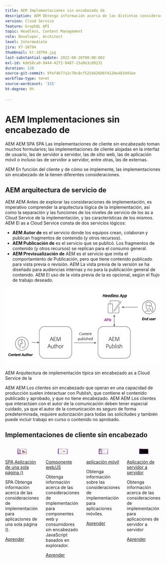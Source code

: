```yaml
---
title: AEM Implementaciones sin encabezado de
description: AEM Obtenga información acerca de las distintas consideraciones de implementación para aplicaciones sin encabezado de.
version: Cloud Service
feature: GraphQL API
topic: Headless, Content Management
role: Developer, Architect
level: Intermediate
jira: KT-10794
thumbnail: kt-10794.jpg
last-substantial-update: 2022-08-26T00:00:00Z
exl-id: 6de58ca0-9444-4272-9487-15a9e3c89231
duration: 120
source-git-commit: 9fef4b77a2c70c8cf525d42686f4120e481945ee
workflow-type: tm+mt
source-wordcount: '315'
ht-degree: 0%

---
```


# AEM Implementaciones sin encabezado de

AEM AEM SPA SPA Las implementaciones de cliente sin encabezado toman muchos formularios; las implementaciones de cliente alojadas en la interfaz de usuario, las de servidor a servidor, las de sitio web, las de aplicación móvil o incluso las de servidor a servidor, entre otras, las de externas.

AEM En función del cliente y de cómo se implemente, las implementaciones sin encabezado de la tienen diferentes consideraciones.

## AEM arquitectura de servicio de

AEM AEM Antes de explorar las consideraciones de implementación, es imperativo comprender la arquitectura lógica de la implementación, así como la separación y las funciones de los niveles de servicio de los as a Cloud Service de la implementación, y las características de los mismos. AEM El as a Cloud Service consta de dos servicios lógicos:

+ __AEM Autor de__ es el servicio donde los equipos crean, colaboran y publican fragmentos de contenido (y otros recursos).
+ __AEM Publicación de__ es el servicio que se publicó. Los fragmentos de contenido (y otros recursos) se replican para el consumo general.
+ __AEM Previsualización de__ AEM es el servicio que imita el comportamiento de Publicación, pero que tiene contenido publicado para vista previa o revisión. AEM La vista previa de la versión se ha diseñado para audiencias internas y no para la publicación general de contenido. AEM El uso de la vista previa de la es opcional, según el flujo de trabajo deseado.

![AEM arquitectura de servicio de](./assets/overview/aem-service-architecture.png)

AEM Arquitectura de implementación típica sin encabezado as a Cloud Service de la

AEM AEM Los clientes sin encabezado que operan en una capacidad de producción suelen interactuar con Publish, que contiene el contenido publicado y aprobado, y que no tiene encabezado. AEM AEM Los clientes que interactúen con el autor de la comunicación deben tener especial cuidado, ya que el autor de la comunicación es seguro de forma predeterminada, requiere autorización para todas las solicitudes y también puede incluir trabajo en curso o contenido no aprobado.

## Implementaciones de cliente sin encabezado

<div class="columns is-multiline">
    <!-- Single-page App (SPA) -->
    <div class="column is-half-tablet is-half-desktop is-one-third-widescreen" aria-label="Single-page App (SPA)" tabindex="0">
       <div class="card">
           <div class="card-image">
               <figure class="image is-16by9">
                   <a href="./spa.md" title="SPA Aplicación de una sola página ()" tabindex="-1">
                       <img class="is-bordered-r-small" src="./assets/spa/spa-card.png" alt="SPA Aplicaciones de una sola página ()">
                   </a>
               </figure>
           </div>
           <div class="card-content is-padded-small">
               <div class="content">
                   <p class="headline is-size-6 has-text-weight-bold"><a href="./spa.md" title="SPA Aplicación de una sola página ()">SPA Aplicación de una sola página ()</a></p>
                   <p class="is-size-6">SPA Obtenga información acerca de las consideraciones de implementación para aplicaciones de una sola página ().</p>
                   <a href="./spa.md" class="spectrum-Button spectrum-Button--outline spectrum-Button--primary spectrum-Button--sizeM">
                       <span class="spectrum-Button-label has-no-wrap has-text-weight-bold">Aprender</span>
                   </a>
               </div>
           </div>
       </div>
    </div>
<!-- Web component/JS -->
<div class="column is-half-tablet is-half-desktop is-one-third-widescreen" aria-label="Web component/JS" tabindex="0">
   <div class="card">
       <div class="card-image">
           <figure class="image is-16by9">
               <a href="./web-component.md" title="Componente web/JS" tabindex="-1">
                   <img class="is-bordered-r-small" src="./assets/web-component/web-component-card.png" alt="Componente web/JS">
               </a>
           </figure>
       </div>
       <div class="card-content is-padded-small">
           <div class="content">
               <p class="headline is-size-6 has-text-weight-bold"><a href="./web-component.md" title="Componente web/JS">Componente web/JS</a></p>
               <p class="is-size-6">Obtenga información acerca de las consideraciones de implementación para componentes web y consumidores sin encabezado JavaScript basados en explorador.</p>
               <a href="./web-component.md" class="spectrum-Button spectrum-Button--outline spectrum-Button--primary spectrum-Button--sizeM">
                   <span class="spectrum-Button-label has-no-wrap has-text-weight-bold">Aprender</span>
               </a>
           </div>
       </div>
   </div>
</div>
<!-- Mobile apps -->
<div class="column is-half-tablet is-half-desktop is-one-third-widescreen" aria-label="Mobile apps" tabindex="0">
   <div class="card">
       <div class="card-image">
           <figure class="image is-16by9">
               <a href="./mobile.md" title="Aplicaciones móviles" tabindex="-1">
                   <img class="is-bordered-r-small" src="./assets/mobile/mobile-card.png" alt="Aplicaciones móviles">
               </a>
           </figure>
       </div>
       <div class="card-content is-padded-small">
           <div class="content">
               <p class="headline is-size-6 has-text-weight-bold"><a href="./mobile.md" title="Aplicaciones móviles">aplicación móvil</a></p>
               <p class="is-size-6">Obtenga información sobre las consideraciones de implementación para aplicaciones móviles.</p>
               <a href="./mobile.md" class="spectrum-Button spectrum-Button--outline spectrum-Button--primary spectrum-Button--sizeM">
                   <span class="spectrum-Button-label has-no-wrap has-text-weight-bold">Aprender</span>
               </a>
           </div>
       </div>
   </div>
</div>
<!-- Server-to-server apps -->
<div class="column is-half-tablet is-half-desktop is-one-third-widescreen" aria-label="Server-to-server apps" tabindex="0">
   <div class="card">
       <div class="card-image">
           <figure class="image is-16by9">
               <a href="./server-to-server.md" title="Aplicaciones de servidor a servidor" tabindex="-1">
                   <img class="is-bordered-r-small" src="./assets/server-to-server/server-to-server-card.png" alt="Aplicaciones de servidor a servidor">
               </a>
           </figure>
       </div>
       <div class="card-content is-padded-small">
           <div class="content">
               <p class="headline is-size-6 has-text-weight-bold"><a href="./server-to-server.md" title="Aplicaciones de servidor a servidor">Aplicación de servidor a servidor</a></p>
               <p class="is-size-6">Obtenga información acerca de las consideraciones de implementación para aplicaciones de servidor a servidor</p>
               <a href="./server-to-server.md" class="spectrum-Button spectrum-Button--outline spectrum-Button--primary spectrum-Button--sizeM">
                   <span class="spectrum-Button-label has-no-wrap has-text-weight-bold">Aprender</span>
               </a>
           </div>
       </div>
   </div>
</div>
</div>
